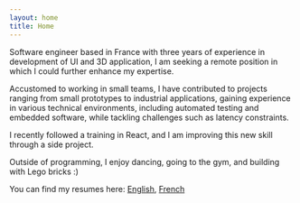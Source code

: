 ```yaml
---
layout: home
title: Home
---
```


Software engineer based in France with three years of experience in development of UI and 3D application, I am seeking a remote position in which I could further enhance my expertise.

Accustomed to working in small teams, I have contributed to projects ranging from small prototypes to industrial applications, gaining experience in various technical environments, including automated testing and embedded software, while tackling challenges such as latency constraints.

I recently followed a training in React, and I am improving this new skill through a side project.

Outside of programming, I enjoy dancing, going to the gym, and building with Lego bricks :)

You can find my resumes here: [English](./Resume_EN_2025.pdf), [French](./Resume_FR_2025.pdf)